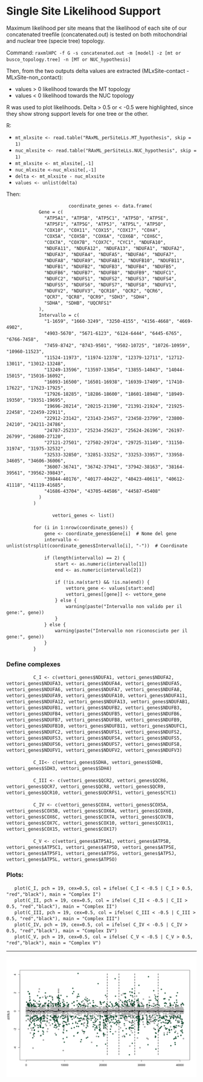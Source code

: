 # Single Site Likelihood Support 

Maximum likelihood per site means that the likelihood of each site of our concatenated treefile (concatenated.out) is tested on both mitochondrial and nuclear tree (specie tree) topology.

Command: `raxmlHPC -f G -s concatenated.out -m [model] -z [mt or busco_topology.tree] -n [MT or NUC_hypothesis]`

Then, from the two outputs delta values are extracted (MLxSite-contact - MLxSite-non_contact):
+ values > 0 likelihood towards the MT topology
+ values < 0 likelihood towards the NUC topology

R was used to plot likelihoods. Delta > 0.5 or < -0.5 were highlighted, since they show strong support levels for one tree or the other.

R:
       
+ `mt_mlxsite <- read.table("RAxML_perSiteLLs.MT_hypothesis", skip = 1)`
+ `nuc_mlxsite <- read.table("RAxML_perSiteLLs.NUC_hypothesis", skip = 1)`
+ `mt_mlxsite <- mt_mlxsite[,-1]`
+ `nuc_mlxsite <-nuc_mlxsite[,-1]`
+ `delta <- mt_mlxsite - nuc_mlxsite`
+ `values <- unlist(delta)`

Then:

                           coordinate_genes <- data.frame(
                Gene = c(
                  "ATP5A1", "ATP5B", "ATP5C1", "ATP5D", "ATP5E", 
                  "ATP5F1", "ATP5G", "ATP5J", "ATP5L", "ATP5O", 
                  "COX10", "COX11", "COX15", "COX17", "COX4", 
                  "COX5A", "COX5B", "COX6A", "COX6B", "COX6C", 
                  "COX7A", "COX7B", "COX7C", "CYC1", "NDUFA10", 
                  "NDUFA11", "NDUFA12", "NDUFA13", "NDUFA1", "NDUFA2", 
                  "NDUFA3", "NDUFA4", "NDUFA5", "NDUFA6", "NDUFA7", 
                  "NDUFA8", "NDUFA9", "NDUFAB1", "NDUFB10", "NDUFB11", 
                  "NDUFB1", "NDUFB2", "NDUFB3", "NDUFB4", "NDUFB5", 
                  "NDUFB6", "NDUFB7", "NDUFB8", "NDUFB9", "NDUFC1", 
                  "NDUFC2", "NDUFS1", "NDUFS2", "NDUFS3", "NDUFS4", 
                  "NDUFS5", "NDUFS6", "NDUFS7", "NDUFS8", "NDUFV1", 
                  "NDUFV2", "NDUFV3", "QCR10", "QCR2", "QCR6", 
                  "QCR7", "QCR8", "QCR9", "SDH3", "SDH4", 
                  "SDHA", "SDHB", "UQCRFS1"
                ),
                Intervallo = c(
                  "1-1659", "1660-3249", "3250-4155", "4156-4668", "4669-4902", 
                  "4903-5670", "5671-6123", "6124-6444", "6445-6765", "6766-7458", 
                  "7459-8742", "8743-9501", "9502-10725", "10726-10959", "10960-11523", 
                  "11524-11973", "11974-12378", "12379-12711", "12712-13011", "13012-13248", 
                  "13249-13596", "13597-13854", "13855-14043", "14044-15015", "15016-16092", 
                  "16093-16500", "16501-16938", "16939-17409", "17410-17622", "17623-17925", 
                  "17926-18285", "18286-18600", "18601-18948", "18949-19350", "19351-19695", 
                  "19696-20214", "20215-21390", "21391-21924", "21925-22458", "22459-22911", 
                  "22912-23142", "23143-23457", "23458-23799", "23800-24210", "24211-24786", 
                  "24787-25233", "25234-25623", "25624-26196", "26197-26799", "26800-27120", 
                  "27121-27501", "27502-29724", "29725-31149", "31150-31974", "31975-32532", 
                  "32533-32850", "32851-33252", "33253-33957", "33958-34605", "34606-36006", 
                  "36007-36741", "36742-37941", "37942-38163", "38164-39561", "39562-39843", 
                  "39844-40176", "40177-40422", "40423-40611", "40612-41118", "41119-41685", 
                  "41686-43704", "43705-44586", "44587-45408"
                )
              )

                     vettori_genes <- list()
              
              for (i in 1:nrow(coordinate_genes)) {
                  gene <- coordinate_genes$Gene[i]  # Nome del gene
                  intervallo <- unlist(strsplit(coordinate_genes$Intervallo[i], "-"))  # Coordinate
                  
                  if (length(intervallo) == 2) {
                      start <- as.numeric(intervallo[1])
                      end <- as.numeric(intervallo[2])
                      
                      if (!is.na(start) && !is.na(end)) {
                          vettore_gene <- values[start:end]
                          vettori_genes[[gene]] <- vettore_gene
                      } else {
                          warning(paste("Intervallo non valido per il gene:", gene))
                      }
                  } else {
                      warning(paste("Intervallo non riconosciuto per il gene:", gene))
                  }
              }


### Define complexes
 
              C_I <- c(vettori_genes$NDUFA1, vettori_genes$NDUFA2, vettori_genes$NDUFA3, vettori_genes$NDUFA4, vettori_genes$NDUFA5, vettori_genes$NDUFA6, vettori_genes$NDUFA7, vettori_genes$NDUFA8, vettori_genes$NDUFA9, vettori_genes$NDUFA10, vettori_genes$NDUFA11, vettori_genes$NDUFA12, vettori_genes$NDUFA13, vettori_genes$NDUFAB1, vettori_genes$NDUFB1, vettori_genes$NDUFB2, vettori_genes$NDUFB3, vettori_genes$NDUFB4, vettori_genes$NDUFB5, vettori_genes$NDUFB6, vettori_genes$NDUFB7, vettori_genes$NDUFB8, vettori_genes$NDUFB9, vettori_genes$NDUFB10, vettori_genes$NDUFB11, vettori_genes$NDUFC1, vettori_genes$NDUFC2, vettori_genes$NDUFS1, vettori_genes$NDUFS2, vettori_genes$NDUFS3, vettori_genes$NDUFS4, vettori_genes$NDUFS5, vettori_genes$NDUFS6, vettori_genes$NDUFS7, vettori_genes$NDUFS8, vettori_genes$NDUFV1, vettori_genes$NDUFV2, vettori_genes$NDUFV3)
              
              C_II<- c(vettori_genes$SDHA, vettori_genes$SDHB, vettori_genes$SDH3, vettori_genes$SDH4)
              
              C_III <- c(vettori_genes$QCR2, vettori_genes$QCR6, vettori_genes$QCR7, vettori_genes$QCR8, vettori_genes$QCR9, vettori_genes$QCR10, vettori_genes$UQCRFS1, vettori_genes$CYC1)
              
              C_IV <- c(vettori_genes$COX4, vettori_genes$COX5A, vettori_genes$COX5B, vettori_genes$COX6A, vettori_genes$COX6B, vettori_genes$COX6C, vettori_genes$COX7A, vettori_genes$COX7B, vettori_genes$COX7C, vettori_genes$COX10, vettori_genes$COX11, vettori_genes$COX15, vettori_genes$COX17)
              
              C_V <- c(vettori_genes$ATP5A1, vettori_genes$ATP5B, vettori_genes$ATP5C1, vettori_genes$ATP5D, vettori_genes$ATP5E, vettori_genes$ATP5F1, vettori_genes$ATP5G, vettori_genes$ATP5J, vettori_genes$ATP5L, vettori_genes$ATP5O)

### Plots:

       plot(C_I, pch = 19, cex=0.5, col = ifelse( C_I < -0.5 | C_I > 0.5, "red","black"), main = "Complex I")
       plot(C_II, pch = 19, cex=0.5, col = ifelse( C_II < -0.5 | C_II > 0.5, "red","black"), main = "Complex II")
       plot(C_III, pch = 19, cex=0.5, col = ifelse( C_III < -0.5 | C_III > 0.5, "red","black"), main = "Complex III")
       plot(C_IV, pch = 19, cex=0.5, col = ifelse( C_IV < -0.5 | C_IV > 0.5, "red","black"), main = "Complex IV")
       plot(C_V, pch = 19, cex=0.5, col = ifelse( C_V < -0.5 | C_V > 0.5, "red","black"), main = "Complex V")

---

![SSLS](SSLS_PointsOption.png)

